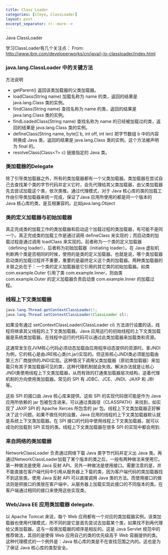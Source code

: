 ```yaml
---
title: Class Loader
categories: [iteye, ClassLoader]
layout: post
excerpt_separator: <!--more-->
---
```

Java ClassLoader<!--more-->

学习ClassLoader有几个关注点： From: http://www.ibm.com/developerworks/cn/java/j-lo-classloader/index.html    

### java.lang.ClassLoader 中的关键方法

方法说明 
+ getParent() 返回该类加载器的父类加载器。 
+ loadClass(String name) 加载名称为 name 的类，返回的结果是 java.lang.Class 类的实例。 
+ findClass(String name) 查找名称为 name 的类，返回的结果是 java.lang.Class 类的实例。 
+ findLoadedClass(String name) 查找名称为 name 的已经被加载过的类，返回的结果是 java.lang.Class 类的实例。 
+ defineClass(String name, byte[] b, int off, int len) 把字节数组 b 中的内容转换成 Java 类，返回的结果是 java.lang.Class 类的实例。这个方法被声明为 final 的。     
+ resolveClass(Class<?> c) 链接指定的 Java 类。    

### 类加载器的Delegate

除了引导类加载器之外，所有的类加载器都有一个父类加载器。类加载器在尝试自己去查找某个类的字节代码并定义它时，会先代理给其父类加载器，由父类加载器先去尝试加载这个类，依次类推。通过代理模式，对于 Java 核心库的类的加载工作由引导类加载器来统一完成，保证了Java 应用所使用的都是同一个版本的 Java 核心库的类，是互相兼容的。比如java.lang.Object  

### 类的定义加载器与初始加载器

真正完成类的加载工作的类加载器和启动这个加载过程的类加载器，有可能不是同一个。真正完成类的加载工作是通过调用 defineClass 来实现的；而启动类的加载过程是通过调用 loadClass 来实现的。前者称为一个类的定义加载器（defining loader），后者称为初始加载器（initiating loader）。在 Java 虚拟机判断两个类是否相同的时候，使用的是类的定义加载器。也就是说，哪个类加载器启动类的加载过程并不重要，重要的是最终定义这个类的加载器。两种类加载器的关联之处在于：一个类的定义加载器是它引用的其它类的初始加载器。如类 com.example.Outer 引用了类 com.example.Inner，则由类 com.example.Outer 的定义加载器负责启动类 com.example.Inner 的加载过程。

### 线程上下文类加载器  

```java
java.lang.Thread.getContextClassLoader();
java.lang.Thread.setContextClassLoader(ClassLoader cl); 
```

 如果没有通过 setContextClassLoader(ClassLoader cl) 方法进行设置的话，线程将继承其父线程的上下文类加载器。Java 应用运行的初始线程的上下文类加载器是系统类加载器。在线程中运行的代码可以通过此类加载器来加载类和资源。
 
 这通常发生在JVM核心代码必须动态加载由应用程序动态提供的资源时。拿JNDI为例，它的核心是由JRE核心类(rt.jar)实现的。但这些核心JNDI类必须能加载由第三方厂商提供的JNDI实现。这种情况下调用父类加载器（原初类加载器）来加载只有其子类加载器可见的类，这种代理机制就会失效。解决办法就是让核心JNDI类使用线程上下文类加载器，从而有效的打通类加载器层次结构，逆着代理机制的方向使用类加载器。常见的 SPI 有 JDBC、JCE、JNDI、JAXP 和 JBI 等。
 
 这些 SPI 的接口由 Java 核心库来提供。这些 SPI 的实现代码很可能是作为 Java 应用所依赖的 jar 包被包含进来，可以通过类路径（CLASSPATH）来找到，如实现了 JAXP SPI 的 Apache Xerces 所包含的 jar 包。线程上下文类加载器正好解决了这个问题。如果不做任何的设置，Java 应用的线程的上下文类加载器默认就是系统上下文类加载器。在 SPI 接口的代码中使用线程上下文类加载器，就可以成功的加载到 SPI 实现的类。线程上下文类加载器在很多 SPI 的实现中都会用到.

### 来自网络的类加载器 
NetworkClassLoader 负责通过网络下载 Java 类字节代码并定义出 Java 类。再通过NetworkClassLoader加载了某个版本的类之后，一般有两种做法来使用它。第一种做法是使用 Java 反射 API。另外一种做法是使用接口。需要注意的是，并不能直接在客户端代码中引用从服务器上下载的类，因为客户端代码的类加载器找不到这些类。使用 Java 反射 API 可以直接调用 Java 类的方法。而使用接口的做法则是把接口的类放在客户端中，从服务器上加载实现此接口的不同版本的类。在客户端通过相同的接口来使用这些实现类。  

### Web/Java EE 应用类加载器 delegate.  
以 Apache Tomcat 来说，每个 Web 应用都有一个对应的类加载器实例。该类加载器也使用代理模式，所不同的是它是首先尝试去加载某个类，如果找不到再代理给父类加载器。这与一般类加载器的顺序是相反的。这是 Java Servlet 规范中的推荐做法，其目的是使得 Web 应用自己的类的优先级高于 Web 容器提供的类。这种代理模式的一个例外是：Java 核心库的类是不在查找范围之内的。这也是为了保证 Java 核心库的类型安全。
